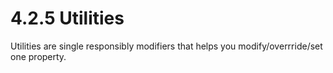 #  4.2.5 Utilities 

Utilities are single responsibly modifiers that helps you modify/overrride/set one property.
